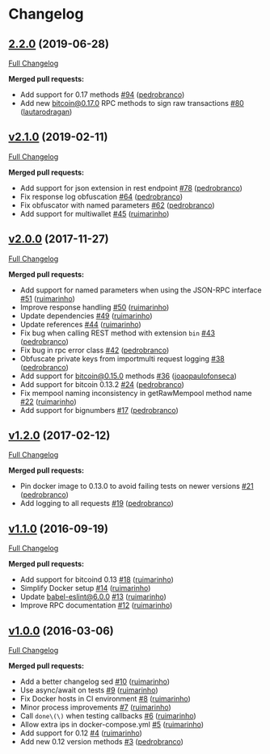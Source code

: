 # Changelog

## [2.2.0](https://github.com/fiotech/fiotech-bitcoin-core/tree/2.2.0) (2019-06-28)

[Full Changelog](https://github.com/fiotech/fiotech-bitcoin-core/compare/v2.1.0...2.2.0)

**Merged pull requests:**

- Add support for 0.17 methods [\#94](https://github.com/fiotech/fiotech-bitcoin-core/pull/94) ([pedrobranco](https://github.com/pedrobranco))
- Add new bitcoin@0.17.0 RPC methods to sign raw transactions [\#80](https://github.com/fiotech/fiotech-bitcoin-core/pull/80) ([lautarodragan](https://github.com/lautarodragan))

## [v2.1.0](https://github.com/fiotech/fiotech-bitcoin-core/tree/v2.1.0) (2019-02-11)

[Full Changelog](https://github.com/fiotech/fiotech-bitcoin-core/compare/v2.0.0...v2.1.0)

**Merged pull requests:**

- Add support for json extension in rest endpoint [\#78](https://github.com/fiotech/fiotech-bitcoin-core/pull/78) ([pedrobranco](https://github.com/pedrobranco))
- Fix response log obfuscation [\#64](https://github.com/fiotech/fiotech-bitcoin-core/pull/64) ([pedrobranco](https://github.com/pedrobranco))
- Fix obfuscator with named parameters [\#62](https://github.com/fiotech/fiotech-bitcoin-core/pull/62) ([pedrobranco](https://github.com/pedrobranco))
- Add support for multiwallet [\#45](https://github.com/fiotech/fiotech-bitcoin-core/pull/45) ([ruimarinho](https://github.com/fiotech))

## [v2.0.0](https://github.com/fiotech/fiotech-bitcoin-core/tree/v2.0.0) (2017-11-27)

[Full Changelog](https://github.com/fiotech/fiotech-bitcoin-core/compare/v1.2.0...v2.0.0)

**Merged pull requests:**

- Add support for named parameters when using the JSON-RPC interface [\#51](https://github.com/fiotech/fiotech-bitcoin-core/pull/51) ([ruimarinho](https://github.com/fiotech))
- Improve response handling [\#50](https://github.com/fiotech/fiotech-bitcoin-core/pull/50) ([ruimarinho](https://github.com/fiotech))
- Update dependencies [\#49](https://github.com/fiotech/fiotech-bitcoin-core/pull/49) ([ruimarinho](https://github.com/fiotech))
- Update references [\#44](https://github.com/fiotech/fiotech-bitcoin-core/pull/44) ([ruimarinho](https://github.com/fiotech))
- Fix bug when calling REST method with extension `bin` [\#43](https://github.com/fiotech/fiotech-bitcoin-core/pull/43) ([pedrobranco](https://github.com/pedrobranco))
- Fix bug in rpc error class [\#42](https://github.com/fiotech/fiotech-bitcoin-core/pull/42) ([pedrobranco](https://github.com/pedrobranco))
- Obfuscate private keys from importmulti request logging [\#38](https://github.com/fiotech/fiotech-bitcoin-core/pull/38) ([pedrobranco](https://github.com/pedrobranco))
- Add support for bitcoin@0.15.0 methods [\#36](https://github.com/fiotech/fiotech-bitcoin-core/pull/36) ([joaopaulofonseca](https://github.com/joaopaulofonseca))
- Add support for bitcoin 0.13.2 [\#24](https://github.com/fiotech/fiotech-bitcoin-core/pull/24) ([pedrobranco](https://github.com/pedrobranco))
- Fix mempool naming inconsistency in getRawMempool method name [\#22](https://github.com/fiotech/fiotech-bitcoin-core/pull/22) ([ruimarinho](https://github.com/fiotech))
- Add support for bignumbers [\#17](https://github.com/fiotech/fiotech-bitcoin-core/pull/17) ([pedrobranco](https://github.com/pedrobranco))

## [v1.2.0](https://github.com/fiotech/fiotech-bitcoin-core/tree/v1.2.0) (2017-02-12)

[Full Changelog](https://github.com/fiotech/fiotech-bitcoin-core/compare/v1.1.0...v1.2.0)

**Merged pull requests:**

- Pin docker image to 0.13.0 to avoid failing tests on newer versions [\#21](https://github.com/fiotech/fiotech-bitcoin-core/pull/21) ([pedrobranco](https://github.com/pedrobranco))
- Add logging to all requests [\#19](https://github.com/fiotech/fiotech-bitcoin-core/pull/19) ([pedrobranco](https://github.com/pedrobranco))

## [v1.1.0](https://github.com/fiotech/fiotech-bitcoin-core/tree/v1.1.0) (2016-09-19)

[Full Changelog](https://github.com/fiotech/fiotech-bitcoin-core/compare/v1.0.0...v1.1.0)

**Merged pull requests:**

- Add support for bitcoind 0.13 [\#18](https://github.com/fiotech/fiotech-bitcoin-core/pull/18) ([ruimarinho](https://github.com/fiotech))
- Simplify Docker setup [\#14](https://github.com/fiotech/fiotech-bitcoin-core/pull/14) ([ruimarinho](https://github.com/fiotech))
- Update babel-eslint@6.0.0 [\#13](https://github.com/fiotech/fiotech-bitcoin-core/pull/13) ([ruimarinho](https://github.com/fiotech))
- Improve RPC documentation [\#12](https://github.com/fiotech/fiotech-bitcoin-core/pull/12) ([ruimarinho](https://github.com/fiotech))

## [v1.0.0](https://github.com/fiotech/fiotech-bitcoin-core/tree/v1.0.0) (2016-03-06)

[Full Changelog](https://github.com/fiotech/fiotech-bitcoin-core/compare/bd98d0a89faae6ddafc71cf547f387c9c74490b1...v1.0.0)

**Merged pull requests:**

- Add a better changelog sed [\#10](https://github.com/fiotech/fiotech-bitcoin-core/pull/10) ([ruimarinho](https://github.com/fiotech))
- Use async/await on tests [\#9](https://github.com/fiotech/fiotech-bitcoin-core/pull/9) ([ruimarinho](https://github.com/fiotech))
- Fix Docker hosts in CI environment [\#8](https://github.com/fiotech/fiotech-bitcoin-core/pull/8) ([ruimarinho](https://github.com/fiotech))
- Minor process improvements [\#7](https://github.com/fiotech/fiotech-bitcoin-core/pull/7) ([ruimarinho](https://github.com/fiotech))
- Call `done\(\)` when testing callbacks [\#6](https://github.com/fiotech/fiotech-bitcoin-core/pull/6) ([ruimarinho](https://github.com/fiotech))
- Allow extra ips in docker-compose.yml [\#5](https://github.com/fiotech/fiotech-bitcoin-core/pull/5) ([ruimarinho](https://github.com/fiotech))
- Add support for 0.12 [\#4](https://github.com/fiotech/fiotech-bitcoin-core/pull/4) ([ruimarinho](https://github.com/fiotech))
- Add new 0.12 version methods [\#3](https://github.com/fiotech/fiotech-bitcoin-core/pull/3) ([pedrobranco](https://github.com/pedrobranco))
